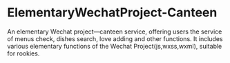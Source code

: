 # ElementaryWechatProject-Canteen
An elementary Wechat project—canteen service, offering users the service of menus check, dishes search, love adding and other functions. It includes various elementary functions of the Wechat Project(js,wxss,wxml), suitable for rookies.
